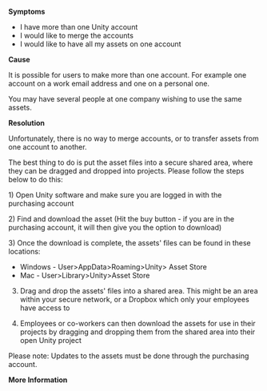 
        

**<span class="wysiwyg-underline">Symptoms</span>** 

*   <span>I have more than one Unity account</span>
*   <span>I would like to merge the accounts</span>
*   <span>I would like to have all my assets on one account</span>

**<span class="wysiwyg-underline">Cause</span>** 

<span>It is possible for users to make more than one account. For example one account on a work email address and one on a personal one. </span>

<span>You may have several people at one company wishing to use the same assets.</span>

**<span class="wysiwyg-underline">Resolution</span>** 

<span>Unfortunately, there is no way to merge accounts, or to transfer assets from one account to another.</span>

<span>The best thing to do is put the asset files into a secure shared area, where they can be dragged and dropped into projects. Please follow the steps below to do this:  
</span>

<span>1) Open Unity software and make sure you are logged in with the purchasing account</span>

<span>2) Find and download the asset (Hit the buy button - if you are in the purchasing account, it will then give you the option to download)</span>

<span>3) Once the download is complete, the assets' files can be found in these locations:</span>

*   Windows - User>AppData>Roaming>Unity> Asset Store
*   Mac - User>Library>Unity>Asset Store

3) Drag and drop the assets' files into a shared area. This might be an area within your secure network, or a Dropbox which only your employees have access to

4) Employees or co-workers can then download the assets for use in their projects by dragging and dropping them from the shared area into their open Unity project

<span>Please note: Updates to the assets must be done through the purchasing account.</span>

**<span class="wysiwyg-underline">More Information</span>** 

      